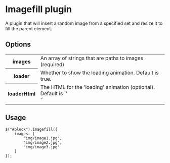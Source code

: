 # Imagefill plugin

A plugin that will insert a random image from a specified set and resize it to fill the parent element.

## Options
 
 <table>
 	<tr>
		<th>images</th>
		<td>An array of strings that are paths to images (required)</td>
	</tr>
	<tr>
		<th>loader</th>
		<td>Whether to show the loading animation. Default is true.</td>
	</tr>
	<tr>
		<th>loaderHtml</th>
		<td>The HTML for the 'loading' animation (optional). Default is `'<div class="imagefill-loader"><div class="bounce1"></div><div class="bounce2"></div><div class="bounce3"></div></div>'`</td>
	</tr>
</table>

## Usage

	$("#block").imagefill({
		images: [
			"img/image1.jpg",
			"img/image2.jpg",
			"img/image3.jpg"
		]
	});
